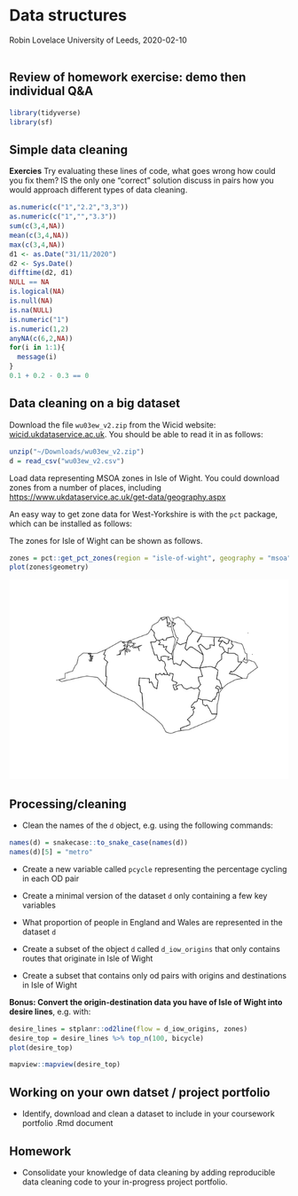 Data structures
================
Robin Lovelace
University of Leeds,
2020-02-10<br/><img class="img-footer" alt="" src="http://www.stephanehess.me.uk/images/picture3.png">

## Review of homework exercise: demo then individual Q\&A

``` r
library(tidyverse)
library(sf)
```

## Simple data cleaning

**Exercies** Try evaluating these lines of code, what goes wrong how
could you fix them? IS the only one “correct” solution discuss in pairs
how you would approach different types of data cleaning.

``` r
as.numeric(c("1","2.2","3,3"))
as.numeric(c("1","","3.3"))
sum(c(3,4,NA))
mean(c(3,4,NA))
max(c(3,4,NA))
d1 <- as.Date("31/11/2020")
d2 <- Sys.Date()
difftime(d2, d1)
NULL == NA
is.logical(NA)
is.null(NA)
is.na(NULL)
is.numeric("1")
is.numeric(1,2)
anyNA(c(6,2,NA))
for(i in 1:1){
  message(i)
}
0.1 + 0.2 - 0.3 == 0
```

## Data cleaning on a big dataset

Download the file `wu03ew_v2.zip` from the Wicid website:
[wicid.ukdataservice.ac.uk](http://wicid.ukdataservice.ac.uk/cider/wicid/downloads.php).
You should be able to read it in as follows:

``` r
unzip("~/Downloads/wu03ew_v2.zip")
d = read_csv("wu03ew_v2.csv")
```

Load data representing MSOA zones in Isle of Wight. You could download
zones from a number of places, including
<https://www.ukdataservice.ac.uk/get-data/geography.aspx>

An easy way to get zone data for West-Yorkshire is with the `pct`
package, which can be installed as follows:

The zones for Isle of Wight can be shown as follows.

``` r
zones = pct::get_pct_zones(region = "isle-of-wight", geography = "msoa")
plot(zones$geometry)
```

![](4-cleaning_files/figure-gfm/unnamed-chunk-4-1.png)<!-- -->

## Processing/cleaning

  - Clean the names of the `d` object, e.g. using the following
    commands:

<!-- end list -->

``` r
names(d) = snakecase::to_snake_case(names(d))
names(d)[5] = "metro"
```

  - Create a new variable called `pcycle` representing the percentage
    cycling in each OD pair

  - Create a minimal version of the dataset `d` only containing a few
    key variables

  - What proportion of people in England and Wales are represented in
    the dataset `d`

  - Create a subset of the object `d` called `d_iow_origins` that only
    contains routes that originate in Isle of Wight

  - Create a subset that contains only od pairs with origins and
    destinations in Isle of Wight

**Bonus: Convert the origin-destination data you have of Isle of Wight
into desire lines**, e.g. with:

``` r
desire_lines = stplanr::od2line(flow = d_iow_origins, zones)
desire_top = desire_lines %>% top_n(100, bicycle)
plot(desire_top)
```

``` r
mapview::mapview(desire_top)
```

## Working on your own datset / project portfolio

  - Identify, download and clean a dataset to include in your coursework
    portfolio .Rmd document

## Homework

  - Consolidate your knowledge of data cleaning by adding reproducible
    data cleaning code to your in-progress project portfolio.
